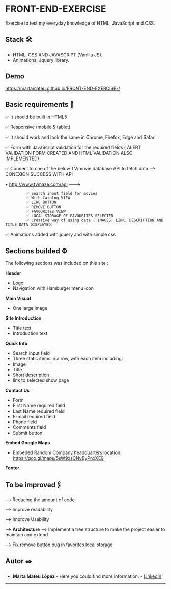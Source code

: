 # FRONT-END-EXERCISE


 Exercise to test my everyday knowledge of HTML, JavaScript and CSS.
 
 ## Stack 🛠️

 * HTML, CSS AND JAVASCRIPT (Vanilla JS). 
 * Animations: Jquery library.
 
 ## Demo
 
 https://martamateu.github.io/FRONT-END-EXERCISE-/
 
 ## Basic requirements 🔧
 

✅ It should be built in HTML5

✅ Responsive (mobile & tablet)

✅ It should work and look the same in Chrome, Firefox, Edge and Safari

✅ Form with JavaScript validation for the required fields ( ALERT VALIDATION FORM CREATED AND HTML VALIDATION ALSO IMPLEMENTED)

✅ Connect to one of the below TV/movie database API to fetch data --> CONEXION SUCCESS WITH API 

▪ http://www.tvmaze.com/api ---> 
                                                            
             ✅ Search input field for movies
             ✅ With Catalog VIEW
             ✅ LIKE BUTTON
             ✅ REMOVE BUTTON
             ✅ FAVOURITES VIEW
             ✅ LOCAL STORAGE OF FAVOURITES SELECTED
             ✅ Creative way of using data ( IMAGES, LINK, DESCRIPTION AND TITLE DATA DISPLAYED)
                                                            
✅ Animations added with jquery and with simple css

                                                            
                                                         

## Sections builded ⚙️

The following sections was included on this site :

**Header**
* Logo
* Navigation with Hamburger menu icon

**Main Visual**
* One large image

**Site Introduction**
 * Title text
 * Introduction text
 
**Quick Info**

* Search input field
* Three static items in a row, with each item including:
* Image
* Title
* Short description
* link to selected show page

**Contact Us**
* Form
* First Name required field
* Last Name required field
* E-mail required field
* Phone field
* Comments field
* Submit button

**Embed Google Maps**
* Embeded Random Company headquarters location: https://goo.gl/maps/5sW9xsCNvByPnxXE9

**Footer**


## To be improved🖇️

--> Reducing the amount of code

--> Improve readability

--> Improve Usability

--> **Architecture** --> Implement a tree structure to make the project easier to maintain and extend

--> Fix remove button bug in favorites local storage 

## Autor ✒️

* **Marta Mateu López** - Here you could find more information: - [LinkedIn](https://www.linkedin.com/in/marta-mateu/)

---

 
 
